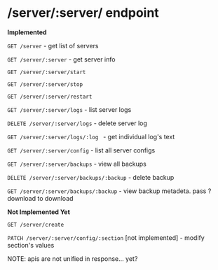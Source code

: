 # /server/:server/ endpoint
**Implemented**

`GET /server` - get list of servers

`GET /server/:server` - get server info

`GET /server/:server/start` 

`GET /server/:server/stop`

`GET /server/:server/restart`

`GET /server/:server/logs` - list server logs

`DELETE /server/:server/logs` - delete server log

`GET /server/:server/logs/:log ` - get individual log's text

`GET /server/:server/config` - list all server configs

`GET /server/:server/backups` - view all backups

`DELETE /server/:server/backups/:backup` - delete backup

`GET /server/:server/backups/:backup` - view backup metadeta. pass ?download to download


**Not Implemented Yet**

`GET /server/create`

`PATCH /server/:server/config/:section` [not implemented] - modify section's values


NOTE: apis are not unified in response... yet?